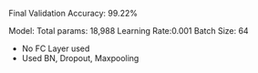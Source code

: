Final Validation Accuracy: 99.22%

Model:
Total params: 18,988
Learning Rate:0.001
Batch Size: 64
* No FC Layer used
* Used BN, Dropout, Maxpooling


